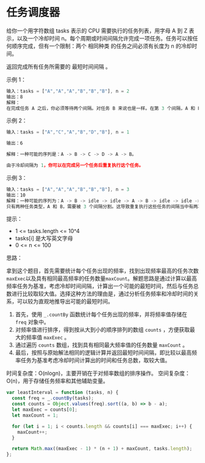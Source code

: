# 任务调度器

给你一个用字符数组 tasks 表示的 CPU 需要执行的任务列表，用字母 A 到 Z 表示，以及一个冷却时间 n。每个周期或时间间隔允许完成一项任务。任务可以按任何顺序完成，但有一个限制：两个 相同种类 的任务之间必须有长度为 n 的冷却时间。

返回完成所有任务所需要的 最短时间间隔 。

示例 1：

```js
输入：tasks = ["A","A","A","B","B","B"], n = 2
输出：8
解释：
在完成任务 A 之后，你必须等待两个间隔。对任务 B 来说也是一样。在第 3 个间隔，A 和 B 都不能完成，所以你需要待命。在第 4 个间隔，由于已经经过了 2 个间隔，你可以再次执行 A 任务。
```

示例 2：

```js
输入：tasks = ["A","C","A","B","D","B"], n = 1

输出：6

解释：一种可能的序列是：A -> B -> C -> D -> A -> B。

由于冷却间隔为 1，你可以在完成另一个任务后重复执行这个任务。
```

示例 3：

```js
输入：tasks = ["A","A","A","B","B","B"], n = 3
输出：10
解释：一种可能的序列为：A -> B -> idle -> idle -> A -> B -> idle -> idle -> A -> B。
只有两种任务类型，A 和 B，需要被 3 个间隔分割。这导致重复执行这些任务的间隔当中有两次待命状态。
```

提示：

- 1 <= tasks.length <= 10^4
- tasks[i] 是大写英文字母
- 0 <= n <= 100

思路：

拿到这个题目，首先需要统计每个任务出现的频率，找到出现频率最高的任务次数`maxExec`以及具有相同最高频率的任务数量`maxCount`。解题思路是通过计算以最高频率任务为基准，考虑冷却时间间隔，计算出一个可能的最短时间，然后与任务总数进行比较取较大值。选择这种方法的理由是，通过分析任务频率和冷却时间的关系，可以较为直观地推导出可能的最短时间。

1. 首先，使用 `_.countBy` 函数统计每个任务出现的频率，并将频率值存储在 `freq` 对象中。
2. 对频率值进行排序，得到按从大到小的顺序排列的数组 `counts` ，方便获取最大的频率值 `maxExec` 。
3. 通过遍历 `counts` 数组，找到具有相同最大频率值的任务数量 `maxCount` 。
4. 最后，按照与原始解法相同的逻辑计算并返回最短时间间隔，即比较以最高频率任务为基准考虑冷却时间计算出的时间和任务总数，取较大值。

时间复杂度：O(nlogn)，主要开销在于对频率数组的排序操作。
空间复杂度：O(n)，用于存储任务频率和其他辅助变量。

```js
var leastInterval = function (tasks, n) {
  const freq = _.countBy(tasks);
  const counts = Object.values(freq).sort((a, b) => b - a);
  let maxExec = counts[0];
  let maxCount = 1;

  for (let i = 1; i < counts.length && counts[i] === maxExec; i++) {
    maxCount++;
  }

  return Math.max((maxExec - 1) * (n + 1) + maxCount, tasks.length);
};
```
